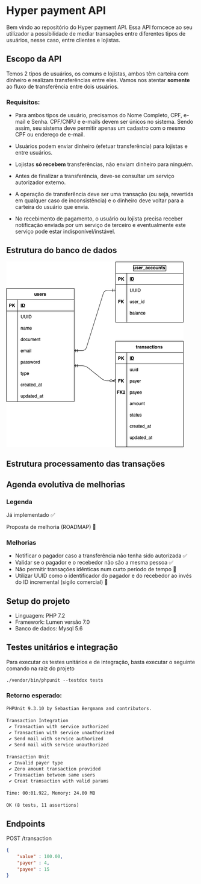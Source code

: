 # Hyper payment API

Bem vindo ao repositório do Hyper payment API. 
Essa API forncece ao seu utilizador a possibilidade de mediar transações entre diferentes tipos de usuários, nesse caso, entre clientes e lojistas.

## Escopo da API
Temos 2 tipos de usuários, os comuns e lojistas, ambos têm carteira com dinheiro e realizam transferências entre eles. Vamos nos atentar **somente** ao fluxo de transferência entre dois usuários.

### Requisitos:

- Para ambos tipos de usuário, precisamos do Nome Completo, CPF, e-mail e Senha. CPF/CNPJ e e-mails devem ser únicos no sistema. Sendo assim, seu sistema deve permitir apenas um cadastro com o mesmo CPF ou endereço de e-mail.

- Usuários podem enviar dinheiro (efetuar transferência) para lojistas e entre usuários. 

- Lojistas **só recebem** transferências, não enviam dinheiro para ninguém.

- Antes de finalizar a transferência, deve-se consultar um serviço autorizador externo.

- A operação de transferência deve ser uma transação (ou seja, revertida em qualquer caso de inconsistência) e o dinheiro deve voltar para a carteira do usuário que envia.

- No recebimento de pagamento, o usuário ou lojista precisa receber notificação enviada por um serviço de terceiro e eventualmente este serviço pode estar indisponível/instável.

## Estrutura do banco de dados
![database structure](/images/db-structure.png)

## Estrutura processamento das transações

## Agenda evolutiva de melhorias

### Legenda
Já implementado    :white_check_mark: 

Proposta de melhoria (ROADMAP)  :black_square_button: 

### Melhorias
- Notificar o pagador caso a transferência não tenha sido autorizada :white_check_mark:
- Validar se o pagador e o recebedor não são a mesma pessoa :white_check_mark:
- Não permitir transações idênticas num curto período de tempo :black_square_button:
- Utilizar UUID como o identificador do pagador e do recebedor ao invés do ID incremental (sigilo comercial) :black_square_button: 

## Setup do projeto
- Linguagem: PHP 7.2
- Framework: Lumen versão 7.0
- Banco de dados: Mysql 5.6

## Testes unitários e integração
Para executar os testes unitários e de integração, basta executar o seguinte comando na raiz do projeto
```
./vendor/bin/phpunit --testdox tests
```
### Retorno esperado:
```
PHPUnit 9.3.10 by Sebastian Bergmann and contributors.

Transaction Integration
 ✔ Transaction with service authorized
 ✔ Transaction with service unauthorized
 ✔ Send mail with service authorized
 ✔ Send mail with service unauthorized

Transaction Unit
 ✔ Invalid payer type
 ✔ Zero amount transaction provided
 ✔ Transaction between same users
 ✔ Creat transaction with valid params

Time: 00:01.922, Memory: 24.00 MB

OK (8 tests, 11 assertions)
```
## Endpoints

POST /transaction

```json
{
    "value" : 100.00,
    "payer" : 4,
    "payee" : 15
}
```
